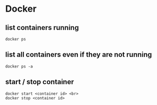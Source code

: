 # Docker
## list containers running
```
docker ps
```
## list all containers even if they are not running
```
docker ps -a
```
## start / stop container
```
docker start <container id> <br>
docker stop <container id>
```
